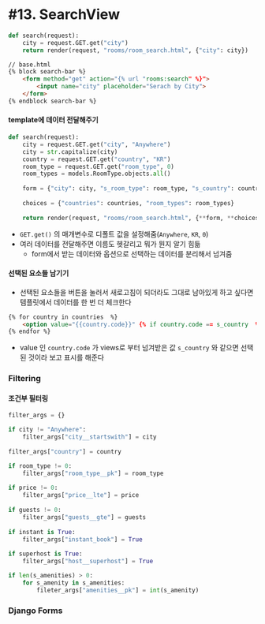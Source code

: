 # #13. SearchView

```python
def search(request):
    city = request.GET.get("city")
    return render(request, "rooms/room_search.html", {"city": city})
```

```html
// base.html
{% block search-bar %}
    <form method="get" action="{% url "rooms:search" %}">
        <input name="city" placeholder="Serach by City">
    </form>
{% endblock search-bar %}
```



#### template에 데이터 전달해주기

```python
def search(request):
    city = request.GET.get("city", "Anywhere")
    city = str.capitalize(city)
    country = request.GET.get("country", "KR")
    room_type = request.GET.get("room_type", 0)
    room_types = models.RoomType.objects.all()
    
    form = {"city": city, "s_room_type": room_type, "s_country": country}
    
    choices = {"countries": countries, "room_types": room_types}
    
    return render(request, "rooms/room_search.html", {**form, **choices})
```

-  `GET.get()` 의 매개변수로 디폴트 값을 설정해줌(`Anywhere`, `KR`, `0`)
-  여러 데이터를 전달해주면 이름도 헷갈리고 뭐가 뭔지 알기 힘듦
   -  form에서 받는 데이터와 옵션으로 선택하는 데이터를 분리해서 넘겨줌



#### 선택된 요소들 남기기

-  선택된 요소들을 버튼을 눌러서 새로고침이 되더라도 그대로 남아있게 하고 싶다면 템플릿에서 데이터를 한 번 더 체크한다

```html
{% for country in countries  %}
	<option value="{{country.code}}" {% if country.code == s_country  %}selected{% endif %}>{{country.name}}</option>
{% endfor %}
```

-  value 인 `country.code` 가 views로 부터 넘겨받은 값 `s_country` 와 같으면 선택된 것이라 보고 표시를 해준다



### Filtering

#### 조건부 필터링

```python
filter_args = {}

if city != "Anywhere":
    filter_args["city__startswith"] = city
    
filter_args["country"] = country

if room_type != 0:
    filter_args["room_type__pk"] = room_type
    
if price != 0:
    filter_args["price__lte"] = price
    
if guests != 0:
    filter_args["guests__gte"] = guests
    
if instant is True:
    filter_args["instant_book"] = True
    
if superhost is True:
    filter_args["host__superhost"] = True

if len(s_amenities) > 0:
    for s_amenity in s_amenities:
        fileter_args["amenities__pk"] = int(s_amenity)
```





### Django Forms